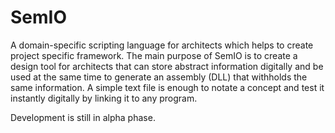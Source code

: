 # SemIO
 A domain-specific scripting language for architects which helps to create project specific framework. The main purpose of SemIO is to create a design tool for architects that can store abstract information digitally and be used at the same time to generate an assembly (DLL) that withholds the same information. A simple text file is enough to notate a concept and test it instantly digitally by linking it to any program.

Development is still in alpha phase.
